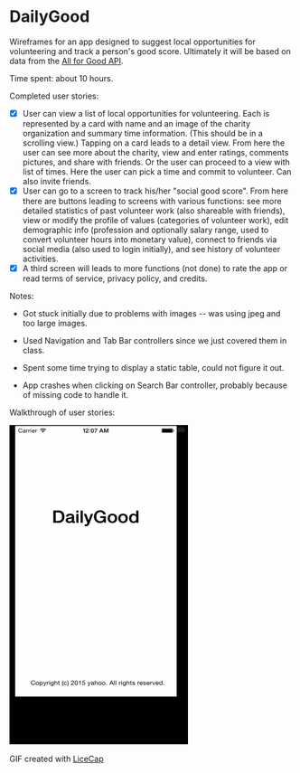 # DailyGood

Wireframes for an app designed to suggest local opportunities for volunteering and track a person's good score. Ultimately it will be based on data from the [All for Good API](http://www.allforgood.org/use-our-api). 

Time spent: about 10 hours.

Completed user stories:

 * [x] User can view a list of local opportunities for volunteering. Each is represented by a card with name and an image of the charity organization and summary time information. (This should be in a scrolling view.) Tapping on a card leads to a detail view. From here the user can see more about the charity, view and enter ratings, comments pictures, and share with friends. Or the user can proceed to a view with list of times. Here the user can pick a time and commit to volunteer. Can also invite friends.
 * [x] User can go to a screen to track his/her "social good score". From here there are buttons leading to screens with various functions: see more detailed statistics of past volunteer work (also shareable with friends), view or modify the profile of values (categories of volunteer work), edit demographic info (profession and optionally salary range, used to convert volunteer hours into monetary value), connect to friends via social media (also used to login initially), and see history of volunteer activities.
 * [x] A third screen will leads to more functions (not done) to rate the app or read terms of service, privacy policy, and credits. 

Notes:

* Got stuck initially due to problems with images -- was using jpeg and too large images. 

* Used Navigation and Tab Bar controllers since we just covered them in class.

* Spent some time trying to display a static table, could not figure it out.

* App crashes when clicking on Search Bar controller, probably because of missing code to handle it.

Walkthrough of user stories:

![Video Walkthrough](walkthrough.gif)

GIF created with [LiceCap](http://www.cockos.com/licecap/)

